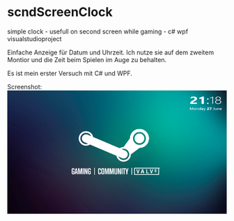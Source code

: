 # scndScreenClock
simple clock - usefull on second screen while gaming - c# wpf visualstudioproject

Einfache Anzeige für Datum und Uhrzeit. Ich nutze sie auf dem zweitem Montior und die Zeit beim Spielen im Auge zu behalten.

Es ist mein erster Versuch mit C# und WPF.

Screenshot:
![alt screenshot](clock.png)
